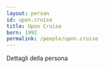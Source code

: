 ```yaml
---
layout: person
id: upon.cruise
title: Upon Cruise
born: 1992
permalink: /people/upon.cruise
---
```


Dettagli della persona 